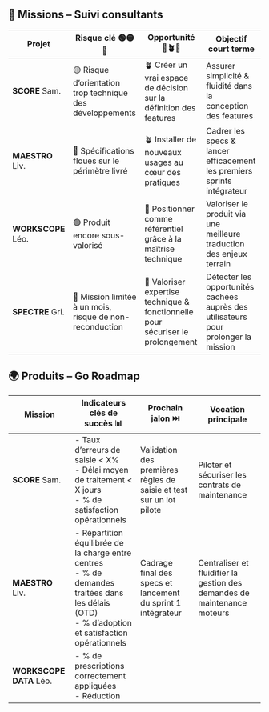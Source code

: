 ## 🧭 Missions – Suivi consultants

| Projet         | Risque clé 🟢🟡🔴                                   | Opportunité 🌱🪴🌴                                       | Objectif court terme                                                                 |
|----------------|-------------------------------------------------|-----------------------------------------------------|--------------------------------------------------------------------------------------|
| **SCORE** Sam.     | 🟡 Risque d’orientation trop technique des développements | 🪴 Créer un vrai espace de décision sur la définition des features | Assurer simplicité & fluidité dans la conception des features                        |
| **MAESTRO** Liv.   | 🔴 Spécifications floues sur le périmètre livré   | 🪴 Installer de nouveaux usages au cœur des pratiques | Cadrer les specs & lancer efficacement les premiers sprints intégrateur              |
| **WORKSCOPE** Léo. | 🟢 Produit encore sous-valorisé                  | 🌴 Positionner comme référentiel grâce à la maîtrise technique | Valoriser le produit via une meilleure traduction des enjeux terrain                 |
| **SPECTRE** Gri.   | 🔴 Mission limitée à un mois, risque de non-reconduction | 🌴 Valoriser expertise technique & fonctionnelle pour sécuriser le prolongement | Détecter les opportunités cachées auprès des utilisateurs pour prolonger la mission |


## 🌍 Produits – Go Roadmap

| Mission        | Indicateurs clés de succès 📊 | Prochain jalon ⏭️ | Vocation principale                                                                 |
|----------------|-------------------------------|-------------------|-------------------------------------------------------------------------------------|
| **SCORE** Sam.     | - Taux d’erreurs de saisie < X%  <br> - Délai moyen de traitement < X jours  <br> - % de satisfaction opérationnels | Validation des premières règles de saisie et test sur un lot pilote | Piloter et sécuriser les contrats de maintenance                                   |
| **MAESTRO** Liv.   | - Répartition équilibrée de la charge entre centres  <br> - % de demandes traitées dans les délais (OTD)  <br> - % d’adoption et satisfaction opérationnels | Cadrage final des specs et lancement du sprint 1 intégrateur | Centraliser et fluidifier la gestion des demandes de maintenance moteurs           |
| **WORKSCOPE DATA** Léo. | - % de prescriptions correctement appliquées  <br> - Réduction
